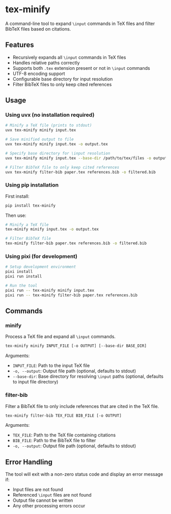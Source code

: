 # tex-minify

A command-line tool to expand `\input` commands in TeX files and filter BibTeX files based on citations.

## Features

- Recursively expands all `\input` commands in TeX files
- Handles relative paths correctly
- Supports both `.tex` extension present or not in `\input` commands
- UTF-8 encoding support
- Configurable base directory for input resolution
- Filter BibTeX files to only keep cited references

## Usage

### Using uvx (no installation required)

```bash
# Minify a TeX file (prints to stdout)
uvx tex-minify minify input.tex

# Save minified output to file
uvx tex-minify minify input.tex -o output.tex

# Specify base directory for \input resolution
uvx tex-minify minify input.tex --base-dir /path/to/tex/files -o output.tex

# Filter BibTeX file to only keep cited references
uvx tex-minify filter-bib paper.tex references.bib -o filtered.bib
```

### Using pip installation

First install:
```bash
pip install tex-minify
```

Then use:
```bash
# Minify a TeX file
tex-minify minify input.tex -o output.tex

# Filter BibTeX file
tex-minify filter-bib paper.tex references.bib -o filtered.bib
```

### Using pixi (for development)

```bash
# Setup development environment
pixi install
pixi run install

# Run the tool
pixi run -- tex-minify minify input.tex
pixi run -- tex-minify filter-bib paper.tex references.bib
```

## Commands

### minify

Process a TeX file and expand all `\input` commands.

```bash
tex-minify minify INPUT_FILE [-o OUTPUT] [--base-dir BASE_DIR]
```

Arguments:
- `INPUT_FILE`: Path to the input TeX file
- `-o, --output`: Output file path (optional, defaults to stdout)
- `--base-dir`: Base directory for resolving `\input` paths (optional, defaults to input file directory)

### filter-bib

Filter a BibTeX file to only include references that are cited in the TeX file.

```bash
tex-minify filter-bib TEX_FILE BIB_FILE [-o OUTPUT]
```

Arguments:
- `TEX_FILE`: Path to the TeX file containing citations
- `BIB_FILE`: Path to the BibTeX file to filter
- `-o, --output`: Output file path (optional, defaults to stdout)

## Error Handling

The tool will exit with a non-zero status code and display an error message if:
- Input files are not found
- Referenced `\input` files are not found
- Output file cannot be written
- Any other processing errors occur